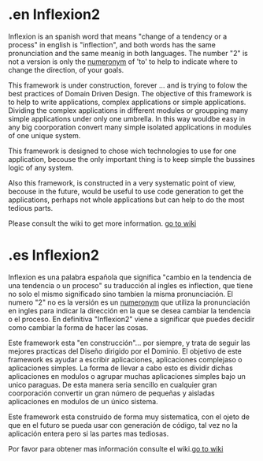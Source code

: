 # .en Inflexion2 

Inflexion is an spanish word that means "change of a tendency or a process" in english is "inflection", and both words has the same pronunciation and the same meanig in both languages. The number "2" is not a version is only the [numeronym](https://en.wikipedia.org/wiki/Numeronym) of 'to' to help to indicate where to change the direction, of your goals.

This framework is under construction, forever ... and is trying to folow the best practices of Domain Driven Design. The objective of this framework is to help to write applications, complex applications or simple applications. Dividing the complex applications in different modules or groupping many simple applications under only one umbrella. In this way wouldbe easy in any big coorporation convert many simple isolated applications in modules of one unique system.

This framework is designed to chose wich technologies to use for one application, becouse the only important thing is to keep simple the bussines logic of any system.

Also this framework, is constructed in a very systematic point of view, becouse in the future, would be useful to use code generation to get the applications, perhaps not whole applications but can help to do the most tedious parts.

Please consult the wiki to get more information.
[go to wiki](https://github.com/jhermoso/Inflexion2/wiki)


# .es Inflexion2 

Inflexion es una palabra española que significa "cambio en la tendencia de una tendencia o un proceso" su traducción al ingles es inflection, que tiene no solo el mismo significado sino tambien la misma pronunciación. El numero "2" no es la versión es un [numeronym](https://en.wikipedia.org/wiki/Numeronym) que utiliza la pronunciación en ingles para indicar la dirección en la que se desea cambiar la tendencia o el proceso. En definitiva "Inflexion2" viene a significar que puedes decidir como cambiar la forma de hacer las cosas.

Este framework esta "en construcción"... por siempre, y trata de seguir las mejores practicas del Diseño dirigido por el Dominio. El objetivo de este framework es ayudar a escribir aplicaciones, aplicaciones complejaso o aplicaciones simples. La forma de llevar a cabo esto es dividir dichas aplicaciones en modulos o agrupar muchas aplicaciones simples bajo un unico paraguas. De esta manera seria sencillo en cualquier gran coorporación convertir un gran número de pequeñas y aisladas aplicaciones en modulos de un único sistema.

Este framework esta construido de forma muy sistematica, con el ojeto de que en el futuro se pueda usar con generación de código, tal vez no la aplicación entera pero si las partes mas tediosas.

Por favor para obtener mas información consulte el wiki.[go to wiki](https://github.com/jhermoso/Inflexion2/wiki)

